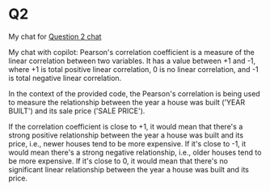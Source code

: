 [Question 2 chat]: https://chat.openai.com/share/71396409-e491-4f84-a863-331114723848

# Q2
My chat for [Question 2 chat]

My chat with copilot:
Pearson's correlation coefficient is a measure of the linear correlation between two variables. It has a value between +1 and -1, where +1 is total positive linear correlation, 0 is no linear correlation, and -1 is total negative linear correlation.

In the context of the provided code, the Pearson's correlation is being used to measure the relationship between the year a house was built ('YEAR BUILT') and its sale price ('SALE PRICE').

If the correlation coefficient is close to +1, it would mean that there's a strong positive relationship between the year a house was built and its price, i.e., newer houses tend to be more expensive. If it's close to -1, it would mean there's a strong negative relationship, i.e., older houses tend to be more expensive. If it's close to 0, it would mean that there's no significant linear relationship between the year a house was built and its price.